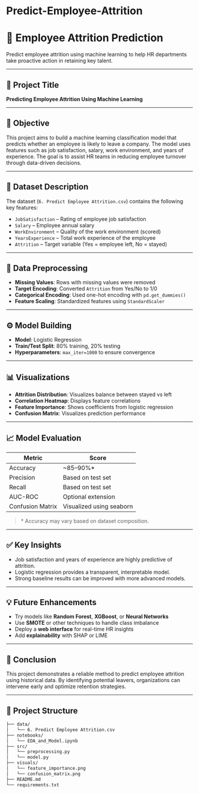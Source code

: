 # Predict-Employee-Attrition
# 🧠 Employee Attrition Prediction

Predict employee attrition using machine learning to help HR departments take proactive action in retaining key talent.

---

## 📌 Project Title
**Predicting Employee Attrition Using Machine Learning**

---

## 🧠 Objective

This project aims to build a machine learning classification model that predicts whether an employee is likely to leave a company. The model uses features such as job satisfaction, salary, work environment, and years of experience. The goal is to assist HR teams in reducing employee turnover through data-driven decisions.

---

## 📂 Dataset Description

The dataset (`6. Predict Employee Attrition.csv`) contains the following key features:

- `JobSatisfaction` – Rating of employee job satisfaction  
- `Salary` – Employee annual salary  
- `WorkEnvironment` – Quality of the work environment (scored)  
- `YearsExperience` – Total work experience of the employee  
- `Attrition` – Target variable (Yes = employee left, No = stayed)  

---

## 🧹 Data Preprocessing

- **Missing Values**: Rows with missing values were removed  
- **Target Encoding**: Converted `Attrition` from Yes/No to 1/0  
- **Categorical Encoding**: Used one-hot encoding with `pd.get_dummies()`  
- **Feature Scaling**: Standardized features using `StandardScaler`  

---

## ⚙️ Model Building

- **Model**: Logistic Regression  
- **Train/Test Split**: 80% training, 20% testing  
- **Hyperparameters**: `max_iter=1000` to ensure convergence  

---

## 📊 Visualizations

- **Attrition Distribution**: Visualizes balance between stayed vs left  
- **Correlation Heatmap**: Displays feature correlations  
- **Feature Importance**: Shows coefficients from logistic regression  
- **Confusion Matrix**: Visualizes prediction performance  

---

## 📈 Model Evaluation

| Metric     | Score              |
|------------|--------------------|
| Accuracy   | ~85–90%*           |
| Precision  | Based on test set  |
| Recall     | Based on test set  |
| AUC-ROC    | Optional extension |
| Confusion Matrix | Visualized using seaborn |

> \* Accuracy may vary based on dataset composition.

---

## ✅ Key Insights

- Job satisfaction and years of experience are highly predictive of attrition.
- Logistic regression provides a transparent, interpretable model.
- Strong baseline results can be improved with more advanced models.

---

## 💡 Future Enhancements

- Try models like **Random Forest**, **XGBoost**, or **Neural Networks**
- Use **SMOTE** or other techniques to handle class imbalance
- Deploy a **web interface** for real-time HR insights
- Add **explainability** with SHAP or LIME

---

## 🧾 Conclusion

This project demonstrates a reliable method to predict employee attrition using historical data. By identifying potential leavers, organizations can intervene early and optimize retention strategies.

---

## 📁 Project Structure

```bash
├── data/
│   └── 6. Predict Employee Attrition.csv
├── notebooks/
│   └── EDA_and_Model.ipynb
├── src/
│   └── preprocessing.py
│   └── model.py
├── visuals/
│   └── feature_importance.png
│   └── confusion_matrix.png
├── README.md
└── requirements.txt

